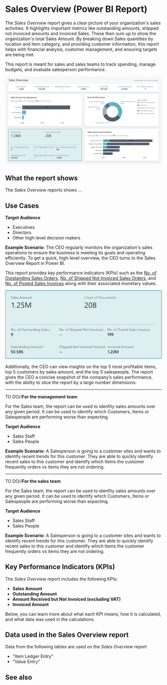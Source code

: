# Sales Overview (Power BI Report)

The _Sales Overview_ report gives a clear picture of your organization's sales activities. It highlights important metrics like outstanding amounts, shipped not invoiced amounts and invoiced Sales. These then sum up to show the organization's total Sales Amount. By breaking down Sales quantities by location and item category, and providing customer information, this report helps with financial analysis, customer management, and ensuring targets are being met. 

This report is meant for sales  and sales teams to track spending, manage budgets, and evaluate salesperson performance.

![Sales Overview screenshot](/business-central/media/sales/sales-overview.png "Sales Overview - Screenshot")

## What the report shows

The *Sales Overview* reports shows ...


## Use Cases
**Target Audience**
- Executives
- Directors
- Other high-level decision makers

**Example Scenario:** The CEO regularly monitors the organization's sales operations to ensure the business is meeting its goals and operating efficiently. To get a quick, high-level overview, the CEO turns to the Sales Overview Report in Power BI. 

This report provides key performance indicators (KPIs) such as the [No. of Outstanding Sales Orders](#TODO), [No. of Shipped Not Invoiced Sales Orders](#TODO), and [No. of Posted Sales Invoices](#TODO) along with their associated monetary values. 

![Sales Overview KPIs screenshot](/business-central/media/sales/sales-overview-kpis.png "Sales Overview KPIs- Screenshot")

Additionally, the CEO can view insights on the top 5 most profitable items, top 5 customers by sales amount, and the top 5 salespeople. The report gives the CEO a concise snapshot of the company’s sales performance, with the ability to slice the report by a large number dimensions.

---

TO DO//**For the management team**

For the Sales team, the report can be used to idenfity sales amounts over any given period. It can be used to identify which Customers, Items or Salespeople are performing worse than expecting. 

**Target Audience**

- Sales Staff
- Sales People

**Example Scenario:** A Salesperson is going to a customer sites and wants to identify recent trends for this customer. They are able to quickly identify recent sales to this customer and identify which Items the customer frequently orders vs items they are not ordering.

---

TO DO//**For the sales team**

For the Sales team, the report can be used to idenfity sales amounts over any given period. It can be used to identify which Customers, Items or Salespeople are performing worse than expecting. 

**Target Audience**

- Sales Staff
- Sales People

**Example Scenario:** A Salesperson is going to a customer sites and wants to identify recent trends for this customer. They are able to quickly identify recent sales to this customer and identify which Items the customer frequently orders vs items they are not ordering.



## Key Performance Indicators (KPIs)

The _Sales Overview_ report includes the following KPIs:

- **Sales Amount**
- **Outstanding Amount**
- **Amount Received but Not Invoiced (excluding VAT)**
- **Invoiced Amount**

Below, you can learn more about what each KPI means, how it is calculated, and what data was used in the calculations.

## Data used in the Sales Overview report

Data from the following tables are used on the *Sales Overview* report
- "Item Ledger Entry"
- "Value Entry"


## See also